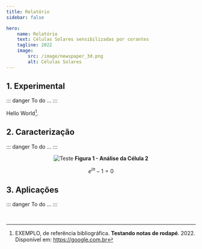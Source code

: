 ```yaml
---
title: Relatório
sidebar: false

hero:
    name: Relatório
    text: Células Solares sensibilizadas por corantes
    tagline: 2022
    image:
        src: /image/newspaper_3d.png
        alt: Células Solares
---
```


<script setup>
import { VPHomeHero } from 'vitepress/theme'
</script>

<VPHomeHero class="VPDocHero" />

## 1.   Experimental

::: danger To do
    ...
:::

Hello World[^1].


## 2.   Caracterização

::: danger To do
    ...
:::

<p align="center">
    <img src="/image/cell-2.svg" alt="Teste">
	<b>Figura 1 - Análise da Célula 2</b>
</p>

$$
e^{i\pi}-1=0
$$


## 3.   Aplicações

::: danger To do
    ...
:::

<br>

[^1]: EXEMPLO, de referência bibliográfica. **Testando notas de rodapé**. 2022. Disponível em: https://google.com.br

<style>
hr.footnotes-sep {
    margin-top: 4rem;
}
</style>
